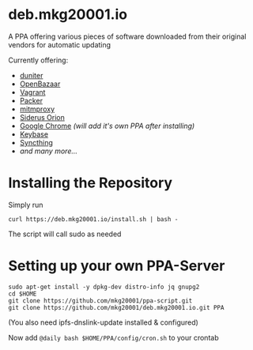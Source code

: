 # deb.mkg20001.io

A PPA offering various pieces of software downloaded from their original vendors for automatic updating

Currently offering:
- [duniter](https://duniter.org)
- [OpenBazaar](https://openbazaar.org)
- [Vagrant](https://vagrantup.com)
- [Packer](https://packer.io)
- [mitmproxy](https://mitmproxy.org)
- [Siderus Orion](https://siderus.io)
- [Google Chrome](https://google.com/chrome) _(will add it's own PPA after installing)_
- [Keybase](https://keybase.io)
- [Syncthing](https://syncthing.net)
- _and many more..._

# Installing the Repository

Simply run

```
curl https://deb.mkg20001.io/install.sh | bash -
```

The script will call sudo as needed

# Setting up your own PPA-Server

```
sudo apt-get install -y dpkg-dev distro-info jq gnupg2
cd $HOME
git clone https://github.com/mkg20001/ppa-script.git
git clone https://github.com/mkg20001/deb.mkg20001.io.git PPA
```

(You also need ipfs-dnslink-update installed & configured)

Now add `@daily bash $HOME/PPA/config/cron.sh` to your crontab


